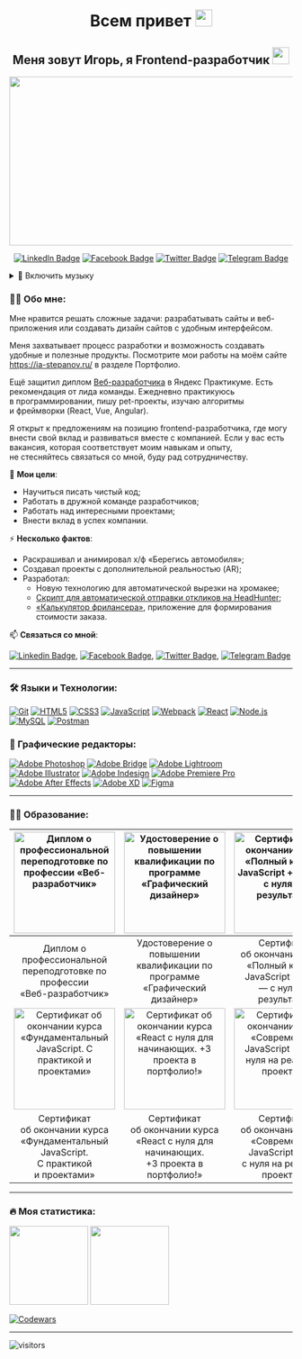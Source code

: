 <h1 align="center">Всем привет <img src="https://media.giphy.com/media/hvRJCLFzcasrR4ia7z/giphy.gif" height="30px"></h1>
<h2 align="center">Меня зовут Игорь, я Frontend-разработчик <img src="https://media.giphy.com/media/WUlplcMpOCEmTGBtBW/giphy.gif" width="30"></h2>
<p align="center"><a href="https://ia-stepanov.ru/"><img src="https://media.giphy.com/media/dWesBcTLavkZuG35MI/giphy.gif" width="600" height="300"/></a></p>

<p align="center">
<a href="https://www.linkedin.com/in/ia-stepanov"><img src="https://img.shields.io/badge/LinkedIn-blue?style=for-the-badge&logo=linkedin&logoColor=white" alt="LinkedIn Badge"></a>
<a href="https://www.facebook.com/ia.stepanov/"><img src="https://img.shields.io/badge/Facebook-blue?style=for-the-badge&logo=facebook&logoColor=white" alt="Facebook Badge"></a>
<a href="https://twitter.com/ia__stepanov"><img src="https://img.shields.io/badge/Twitter-blue?style=for-the-badge&logo=twitter&logoColor=white" alt="Twitter Badge"></a>
<a href="https://t.me/ia_stepanov"><img src="https://img.shields.io/badge/Telegram-blue?style=for-the-badge&logo=telegram&logoColor=white" alt="Telegram Badge"></a>
</p>

<details><summary>🎵 Включить музыку</summary>
<video src="https://user-images.githubusercontent.com/86494748/185793713-45eabbc9-c26f-4216-acc2-3f189d5eeee8.mov"><video>
</details>

### 👩‍💻 Обо мне:

Мне нравится решать сложные задачи: разрабатывать сайты и веб-приложения или создавать дизайн сайтов с удобным интерфейсом.

Меня захватывает процесс разработки и возможность создавать удобные и полезные продукты. Посмотрите мои работы на моём сайте https://ia-stepanov.ru/ в разделе Портфолио.

Ещё защитил диплом [Веб-разработчика](https://practicum.yandex.ru/web/) в Яндекс Практикуме. Есть рекомендация от лида команды. Ежедневно практикуюсь в программировании, пишу pet-проекты, изучаю алгоритмы и фреймворки (React, Vue, Angular).

Я открыт к предложениям на позицию frontend-разработчика, где могу внести свой вклад и развиваться вместе с компанией. Если у вас есть вакансия, которая соответствует моим навыкам и опыту, не стесняйтесь связаться со мной, буду рад сотрудничеству.

🎯 **Мои цели**:
- Научиться писать чистый код;
- Работать в дружной команде разработчиков;
- Работать над интересными проектами;
- Внести вклад в успех компании.

⚡ **Несколько фактов**:
- Раскрашивал и анимировал х/ф «Берегись автомобиля»;
- Создавал проекты с дополнительной реальностью (AR);
- Разработал:
  - Новую технологию для автоматической вырезки на хромакее;
  - [Скрипт для автоматической отправки откликов на HeadHunter](https://github.com/ia-stepanov/autosend-letters-hh/);
  - [«Калькулятор фрилансера»](https://github.com/ia-stepanov/freelance-calculator/), приложение для формирования стоимости заказа.
  
📫 **Cвязаться со мной**: 

[![Linkedin Badge](https://img.shields.io/badge/-LinkedIn-blue?style=flat&logo=Linkedin&logoColor=white)](https://www.linkedin.com/in/ia-stepanov/), [![Facebook Badge](https://img.shields.io/badge/-Facebook-blue?style=flat&logo=Facebook&logoColor=white)](https://www.facebook.com/ia.stepanov/), [![Twitter Badge](https://img.shields.io/badge/-Twitter-blue?style=flat&logo=Twitter&logoColor=white)](https://twitter.com/ia__stepanov), [![Telegram Badge](https://img.shields.io/badge/-Telegram-blue?style=flat&logo=Telegram&logoColor=white)](https://t.me/ia_stepanov)
  
---

### 🛠 Языки и Технологии:
[![Git](https://user-images.githubusercontent.com/86494748/128634186-d1b69fc3-322b-4344-89d0-615670eaaa93.png)](https://git-scm.com/)
[![HTML5](https://user-images.githubusercontent.com/86494748/128634189-e6ded326-aeb9-4f8d-8508-f0fcd7f1d891.png)](https://html5book.ru/html-html5/)
[![CSS3](https://user-images.githubusercontent.com/86494748/128634188-71178ce2-89cf-4283-9f5a-87ff5d3b4854.png)](https://html5book.ru/css-css3/)
[![JavaScript](https://user-images.githubusercontent.com/86494748/148681759-aea31033-3b1c-4687-a0e7-e5faeb06bf50.png)](https://262.ecma-international.org/)
[![Webpack](https://user-images.githubusercontent.com/86494748/148681761-05344a41-60b5-4018-a977-90b31df5fcdc.png)](https://webpack.js.org/)
[![React](https://user-images.githubusercontent.com/86494748/148681760-b140d3e8-7e61-4bfd-9266-b1f72523fe32.png)](https://ru.reactjs.org/)
[![Node.js](https://user-images.githubusercontent.com/86494748/158791550-15622b7d-b568-4c49-8bdd-b6732cb2869b.png)](https://nodejs.org/en/)
[![MySQL](https://user-images.githubusercontent.com/86494748/158791546-6d748ca6-1332-4ffd-8ec2-d5c836fc80b1.png)](https://www.mysql.com/)
[![Postman](https://user-images.githubusercontent.com/86494748/158792069-56bb7fa3-5612-494f-82c1-7f30a5b9ba01.png)](https://www.postman.com/)
<!-- [![SASS](https://user-images.githubusercontent.com/86494748/148681944-50f30a5c-1d29-40f8-b711-966ffe977e72.png)](https://sass-scss.ru/) -->
<!-- [![Bootstrap](https://user-images.githubusercontent.com/86494748/148681757-9007e5ce-2d95-4a78-9884-262f1405fbd6.png)](https://getbootstrap.com/) -->
<!-- [![Parcel](https://user-images.githubusercontent.com/86494748/148681946-408f9305-d344-497a-9b30-de59803e4c31.png)](https://parceljs.org/) -->


### 🎨 Графические редакторы:
[![Adobe Photoshop](https://user-images.githubusercontent.com/86494748/128635710-d46970f1-a171-461d-acd8-f4d8aa5c01e8.png)](https://www.adobe.com/ru/products/photoshop.html)
[![Adobe Bridge](https://user-images.githubusercontent.com/86494748/128635702-771f0b4f-95df-4203-ba4f-9d188eef32f8.png)](https://www.adobe.com/ru/products/bridge.html)
[![Adobe Lightroom](https://user-images.githubusercontent.com/86494748/128635705-23fafa8b-d302-40f7-8853-54105cdd6842.png)](https://www.adobe.com/ru/products/photoshop-lightroom.html)
[![Adobe Illustrator](https://user-images.githubusercontent.com/86494748/128635707-2d15d442-e4bc-48c9-b657-6ff223d3fe37.png)](https://www.adobe.com/ru/products/illustrator.html)
[![Adobe Indesign](https://user-images.githubusercontent.com/86494748/128635708-74769ad9-bc27-45a6-9f39-b122718ea2fc.png)](https://www.adobe.com/ru/products/indesign.html)
[![Adobe Premiere Pro](https://user-images.githubusercontent.com/86494748/128635709-d0bc6621-8efb-41ec-b363-91e73a85d1ab.png)](https://www.adobe.com/ru/products/premiere.html)
[![Adobe After Effects](https://user-images.githubusercontent.com/86494748/128635706-e282caad-9484-4245-bc5c-16a2cfcfe3e8.png)](https://www.adobe.com/ru/products/aftereffects.html)
[![Adobe XD](https://user-images.githubusercontent.com/86494748/128685319-41947758-4068-42c4-af18-e026adeaee0e.png)](https://www.adobe.com/ru/products/xd.html)
[![Figma](https://user-images.githubusercontent.com/86494748/148681763-cc9b76df-7a91-4908-84bb-7da19b860c74.png)](https://www.figma.com/)

---

### 👨‍🎓 Образование:
|[<img src="https://user-images.githubusercontent.com/86494748/163344396-94ef1e89-5861-490d-a95d-a1d675dc5918.jpg" height="180px" alt="Диплом о профессиональной переподготовке по профессии «Веб-разработчик»">](https://drive.google.com/file/d/14e-LHymHNxaDK47kG3dUzVsMX5fssxUa)|[<img src="https://user-images.githubusercontent.com/86494748/174474701-292f43a4-52db-4ff7-88e9-5f0d458c282b.jpg" height="180px" alt="Удостоверение о повышении квалификации по программе «Графический дизайнер»">](https://drive.google.com/file/d/1tbXgyP8CsqUuN_0KNEVIEPoVR1Lk-Jpo)|[<img src="https://user-images.githubusercontent.com/86494748/179968924-34ed7adb-e2e5-472e-be92-1e535078d074.jpg" height="180px" alt="Сертификат об окончании курса «Полный курс по JavaScript + React — с нуля до результата»">](https://ude.my/UC-8f54936c-d82c-45bb-bc27-6b1efeeda6d5)|
|:----:|:----:|:----:|
|Диплом о профессиональной<br>переподготовке по профессии<br>«Веб-разработчик»|Удостоверение о повышении<br>квалификации по программе<br>«Графический дизайнер»|Сертификат об окончании курса<br>«Полный курс по JavaScript + React<br>— с нуля до результата»|
|[<img src="https://user-images.githubusercontent.com/86494748/148682037-fc5b80ef-de51-4385-81c5-4a1c9ca391a4.jpg" height="180px" alt="Сертификат об окончании курса «Фундаментальный JavaScript. С практикой и проектами»">](https://ude.my/UC-de64b299-dd47-4cd0-aad6-d53cfe450851)|[<img src="https://user-images.githubusercontent.com/86494748/166982504-897912b0-76e6-487a-bcb7-749484d34a0b.jpg" height="180px" alt="Сертификат об окончании курса «React с нуля для начинающих. +3 проекта в портфолио!»">](https://ude.my/UC-34d445c7-105b-4cf9-8f8b-48c99ecfd1f5)|[<img src="https://user-images.githubusercontent.com/86494748/186674670-d2a771fc-6ad6-4b5a-99a5-d9863bd35d0b.jpg" height="180px" alt="Сертификат об окончании курса «Современный JavaScript + Vue с нуля на реальных проектах»">](https://ude.my/UC-c5414566-f977-458c-810f-a5105ae130d0)|
|Сертификат об окончании курса<br>«Фундаментальный JavaScript.<br>С практикой и проектами»|Сертификат об окончании курса<br>«React с нуля для начинающих.<br>+3 проекта в портфолио!»|Сертификат об окончании курса<br>«Современный JavaScript + Vue<br>с нуля на реальных проектах»|

---

### 🔥 Моя статистика:
<img src="https://github-readme-stats-sigma-five.vercel.app/api?username=ia-stepanov&show_icons=true" height="140px"/> <img src="https://github-readme-stats-sigma-five.vercel.app/api/top-langs/?username=ia-stepanov&layout=compact" height="140px"/>

[![Codewars](https://www.codewars.com/users/ia-stepanov/badges/large)](https://www.codewars.com/users/ia-stepanov/badges/large)

---

![visitors](https://visitor-badge.glitch.me/badge?page_id=ia-stepanov.ia-stepanov)
